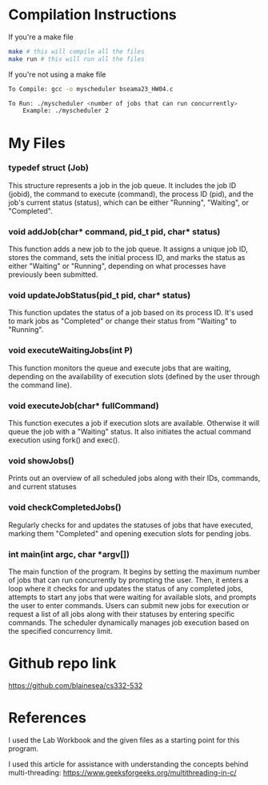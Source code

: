 # Compilation Instructions

If you're a make file
```bash
make # this will compile all the files
make run # this will run all the files
```

If you're not using a make file
```bash
To Compile: gcc -o myscheduler bseama23_HW04.c 

To Run: ./myscheduler <number of jobs that can run concurrently>
    Example: ./myscheduler 2
```

# My Files

### typedef struct     (Job)
This structure represents a job in the job queue. It includes the job ID (jobid), the command to execute (command), the process ID (pid), and the job's current status (status), which can be either "Running", "Waiting", or "Completed".

### void addJob(char* command, pid_t pid, char* status)
This function adds a new job to the job queue. It assigns a unique job ID, stores the command, sets the initial process ID, and marks the status as either "Waiting" or "Running", depending on what processes have previously been submitted. 

### void updateJobStatus(pid_t pid, char* status)
This function updates the status of a job based on its process ID. It's used to mark jobs as "Completed" or change their status from "Waiting" to "Running".

### void executeWaitingJobs(int P)
This function monitors the queue and execute jobs that are waiting, depending on the availability of execution slots (defined by the user through the command line). 

### void executeJob(char* fullCommand)
This function executes a job if execution slots are available. Otherwise it will queue the job with a "Waiting" status. It also initiates the actual command execution using fork() and exec().

### void showJobs()
Prints out an overview of all scheduled jobs along with their IDs, commands, and current statuses

### void checkCompletedJobs()
Regularly checks for and updates the statuses of jobs that have executed, marking them "Completed" and opening execution slots for pending jobs.

### int main(int argc, char *argv[])
The main function of the program. It begins by setting the maximum number of jobs that can run concurrently by prompting the user. Then, it enters a loop where it checks for and updates the status of any completed jobs, attempts to start any jobs that were waiting for available slots, and prompts the user to enter commands. Users can submit new jobs for execution or request a list of all jobs along with their statuses by entering specific commands. The scheduler dynamically manages job execution based on the specified concurrency limit.

# Github repo link
https://github.com/blainesea/cs332-532

# References

I used the Lab Workbook and the given files as a starting point for this program. 

I used this article for assistance with understanding the concepts behind multi-threading: 
    https://www.geeksforgeeks.org/multithreading-in-c/